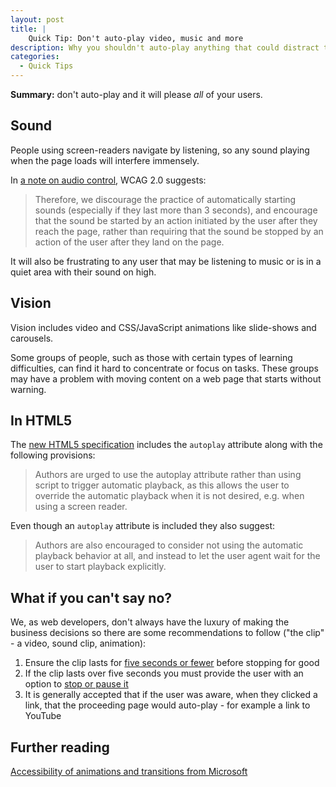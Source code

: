 ```yaml
---
layout: post
title: |
    Quick Tip: Don't auto-play video, music and more
description: Why you shouldn't auto-play anything that could distract the user from their main task.
categories:
  - Quick Tips
---
```


**Summary\:** don't auto-play and it will please *all* of your users.

## Sound

People using screen-readers navigate by listening, so any sound playing when the page loads will interfere immensely.

In [a note on audio control](http://www.w3.org/TR/UNDERSTANDING-WCAG20/visual-audio-contrast-dis-audio.html), WCAG 2.0 suggests:

> Therefore, we discourage the practice of automatically starting sounds (especially if they last more than 3 seconds), and encourage that the sound be started by an action initiated by the user after they reach the page, rather than requiring that the sound be stopped by an action of the user after they land on the page.

It will also be frustrating to any user that may be listening to music or is in a quiet area with their sound on high.

## Vision

Vision includes video and CSS/JavaScript animations like slide-shows and carousels.

Some groups of people, such as those with certain types of learning difficulties, can find it hard to concentrate or focus on tasks. These groups may have a problem with moving content on a web page that starts without warning.

## In HTML5

The [new HTML5 specification](http://www.whatwg.org/specs/web-apps/current-work/#attr-media-autoplay) includes the <code>autoplay</code> attribute along with the following provisions:

> Authors are urged to use the autoplay attribute rather than using script to trigger automatic playback, as this allows the user to override the automatic playback when it is not desired, e.g. when using a screen reader.

Even though an <code>autoplay</code> attribute is included they also suggest:

> Authors are also encouraged to consider not using the automatic playback behavior at all, and instead to let the user agent wait for the user to start playback explicitly.

## What if you can't say no?

We, as web developers, don't always have the luxury of making the business decisions so there are some recommendations to follow ("the clip" - a video, sound clip, animation):

1. Ensure the clip lasts for [five seconds or fewer](http://www.w3.org/TR/2008/REC-WCAG20-20081211/#time-limits-pause) before stopping for good
1. If the clip lasts over five seconds you must provide the user with an option to [stop or pause it](http://www.w3.org/TR/UNDERSTANDING-WCAG20/time-limits-pause.html)
1. It is generally accepted that if the user was aware, when they clicked a link, that the proceeding page would auto-play - for example a link to YouTube

## Further reading

[Accessibility of animations and transitions from Microsoft](https://msdn.microsoft.com/en-us/library/windows/desktop/dn742481.aspx#accessibility)
